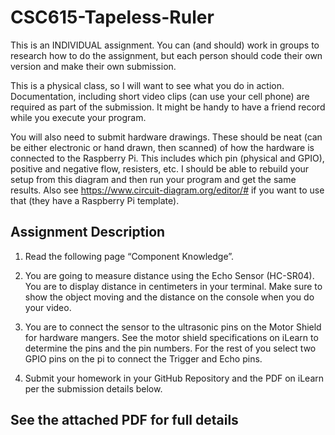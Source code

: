 # CSC615-Tapeless-Ruler

This is an INDIVIDUAL assignment.  You can (and should) work in groups to research how to do the assignment, but each person should code their own version and make their own submission.

This is a physical class, so I will want to see what you do in action.  Documentation, including short video clips (can use your cell phone) are required as part of the submission.  It might be handy to have a friend record while you execute your program.

You will also need to submit hardware drawings.  These should be neat (can be either electronic or hand drawn, then scanned) of how the hardware is connected to the Raspberry Pi.  This includes which pin (physical and GPIO), positive and negative flow, resisters, etc.  I should be able to rebuild your setup from this diagram and then run your program and get the same results.  Also see https://www.circuit-diagram.org/editor/# if you want to use that (they have a Raspberry Pi template).

## Assignment Description

1.	Read the following page “Component Knowledge”.

2.	You are going to measure distance using the Echo Sensor (HC-SR04).  You are to display distance in centimeters in your terminal.  Make sure to show the object moving and the distance on the console when you do your video.

3.	You are to connect the sensor to the ultrasonic pins on the Motor Shield for hardware mangers.  See the motor shield specifications on iLearn to determine the pins and the pin numbers.  For the rest of you select two GPIO pins on the pi to connect the Trigger and Echo pins.

4.	Submit your homework in your GitHub Repository and the PDF on iLearn per the submission details below.

## See the attached PDF for full details
